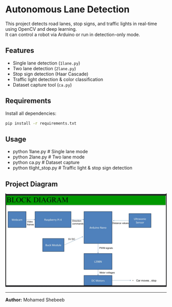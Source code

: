 # Autonomous Lane Detection

This project detects road lanes, stop signs, and traffic lights in real-time using OpenCV and deep learning.  
It can control a robot via Arduino or run in detection-only mode.

## Features
- Single lane detection (`1lane.py`)
- Two lane detection (`2lane.py`)
- Stop sign detection (Haar Cascade)
- Traffic light detection & color classification
- Dataset capture tool (`ca.py`)

## Requirements
Install all dependencies:
```bash 
pip install -r requirements.txt
 ```
## Usage
- python 1lane.py       # Single lane mode
- python 2lane.py       # Two lane mode
- python ca.py          # Dataset capture
- python tlight_stop.py # Traffic light & stop sign detection

## Project Diagram
![Project Diagram](project_diagram.png)

  ---
**Author:** Mohamed Shebeeb  


